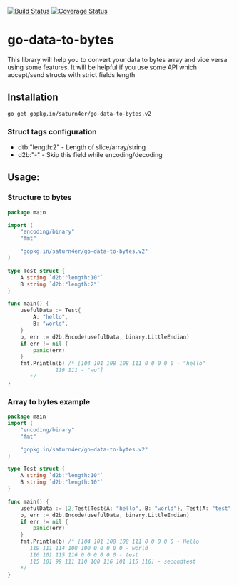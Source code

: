 [![Build Status](https://travis-ci.org/saturn4er/go-data-to-bytes.svg?branch=master)](https://travis-ci.org/saturn4er/go-data-to-bytes)
[![Coverage Status](https://coveralls.io/repos/github/saturn4er/go-data-to-bytes/badge.svg)](https://coveralls.io/github/saturn4er/go-data-to-bytes)

# go-data-to-bytes

This library will help you to convert your data to bytes array and vice versa using some features.
It will be helpful if you use some API which accept/send structs with strict fields length

## Installation

    go get gopkg.in/saturn4er/go-data-to-bytes.v2

### Struct tags configuration

 - dtb:"length:2" - Length of slice/array/string
 - d2b:"-" - Skip this field while encoding/decoding

## Usage:

### Structure to bytes
```go
package main

import (
	"encoding/binary"
	"fmt"

	"gopkg.in/saturn4er/go-data-to-bytes.v2"
)

type Test struct {
	A string `d2b:"length:10"`
	B string `d2b:"length:2"`
}

func main() {
	usefulData := Test{
		A: "hello",
		B: "world",
	}
	b, err := d2b.Encode(usefulData, binary.LittleEndian)
	if err != nil {
		panic(err)
	}
	fmt.Println(b) /* [104 101 108 108 111 0 0 0 0 0 - "hello"
	   		   119 111 - "wo"]
	   */
}
```

### Array to bytes example
```go
package main
import (
	"encoding/binary"
	"fmt"

	"gopkg.in/saturn4er/go-data-to-bytes.v2"
)

type Test struct {
	A string `d2b:"length:10"`
	B string `d2b:"length:10"`
}

func main() {
	usefulData := [2]Test{Test{A: "hello", B: "world"}, Test{A: "test", B: "secondtest"}}
	b, err := d2b.Encode(usefulData, binary.LittleEndian)
	if err != nil {
		panic(err)
	}
	fmt.Println(b) /* [104 101 108 108 111 0 0 0 0 0 - Hello
	   119 111 114 108 100 0 0 0 0 0 - world
	   116 101 115 116 0 0 0 0 0 0 - test
	   115 101 99 111 110 100 116 101 115 116] - secondtest
	*/
}
```